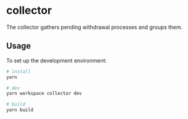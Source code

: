 # collector

The collector gathers pending withdrawal processes and groups them.

## Usage

To set up the development environment:

```bash
# install
yarn

# dev
yarn workspace collector dev

# build
yarn build
```
